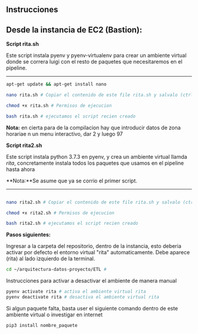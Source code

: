 ## Instrucciones



## Desde la instancia de EC2 (Bastion):

**Script rita.sh**

Este script instala pyenv y pyenv-virtualenv para crear un ambiente virtual donde se correra luigi con el resto de paquetes que necesitaremos en el pipeline.

******

```bash
apt-get update && apt-get install nano

nano rita.sh # Copiar el contenido de este file rita.sh y salvalo (ctrl +v, ctrl +o, crtl +x)

chmod +x rita.sh # Permisos de ejecucion

bash rita.sh # ejecutamos el script recien creado
```



**Nota:** en cierta para de la compilacion hay que introducir datos de zona horariae n un menu interactivo, dar 2 y luego 97

**Script rita2.sh**

Este script instala python 3.7.3 en pyenv, y crea un ambiente virtual llamda *rita*, concretamente instala todos los paquetes que usamos en el pipeline hasta ahora

**Nota:**Se asume que ya se corrio el primer script.

******

```bash

nano rita2.sh # Copiar el contenido de este file rita.sh y salvalo (ctrl +v, ctrl +o, crtl +x)

chmod +x rita2.sh # Permisos de ejecucion

bash rita2.sh # ejecutamos el script recien creado
```



**Pasos siguientes:**

Ingresar a la carpeta del repositorio, dentro de la instancia, esto deberia activar por defecto el entorno virtual "rita" automaticamente. Debe aparece (rita) al lado izquierdo de la terminal.

```bash
cd ~/arquitectura-datos-proyecto/ETL #
```

Instrucciones para activar a desactivar el ambiente de manera manual

```bash
pyenv activate rita # activa el ambiente virtual rita
pyenv deactivate rita # desactiva el ambiente virtual rita
```

Si algun paquete falta, basta user el siguiente comando dentro de este ambiente virtual o investigar en internet

```bash
pip3 install nombre_paquete
```

